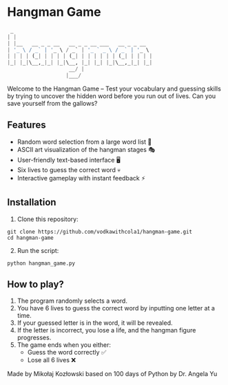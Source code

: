 # Hangman Game
```python
 _                                             
| |                                            
| |__   __ _ _ __   __ _ _ __ ___   __ _ _ __  
| '_ \ / _` | '_ \ / _` | '_ ` _ \ / _` | '_ \ 
| | | | (_| | | | | (_| | | | | | | (_| | | | |
|_| |_|\__,_|_| |_|\__, |_| |_| |_|\__,_|_| |_|
                    __/ |                      
                   |___/
```
Welcome to the Hangman Game – Test your vocabulary and guessing skills by trying to uncover the hidden word before you run out of lives. 
Can you save yourself from the gallows? 

## Features

- Random word selection from a large word list 📝
- ASCII art visualization of the hangman stages 🎭
- User-friendly text-based interface 🖥️
- Six lives to guess the correct word 💀
- Interactive gameplay with instant feedback ⚡

## Installation
1. Clone this repository:
```
git clone https://github.com/vodkawithcola1/hangman-game.git
cd hangman-game
```
2. Run the script:
```
python hangman_game.py
```

## How to play? 

1. The program randomly selects a word.
2. You have 6 lives to guess the correct word by inputting one letter at a time.
3. If your guessed letter is in the word, it will be revealed.
4. If the letter is incorrect, you lose a life, and the hangman figure progresses.
5. The game ends when you either:
     - Guess the word correctly ✅
     - Lose all 6 lives ❌

Made by Mikołaj Kozłowski based on 100 days of Python by Dr. Angela Yu
